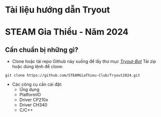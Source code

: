 # Tài liệu hướng dẫn Tryout
# STEAM Gia Thiều - Năm 2024


## Cần chuẩn bị những gì?
* Clone hoặc tải repo Github này xuống để lấy thư mục [*Tryout-Bot*](Tryout-Bot)
    Tải zip hoặc dùng lệnh để clone:
```
git clone https://github.com/STEAMGiaThieu-Club/Tryout2024.git
```
* Các công cụ cần cài đặt:
    - Ứng dụng
    - PlatformIO
    - Driver CP210x
    - Driver CH340
    - C/C++
